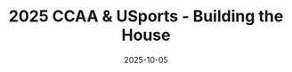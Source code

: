 ---
title: "2025 CCAA & USports - Building the House"
date: "2025-10-05"
startTime: "8:00 PM"
endTime: "9:00 PM"
location: "Online via Zoom"
type: "workshop"
description: "Professional development session focusing on building strong officiating fundamentals for college and university basketball. Covers positioning, communication, and crew dynamics."
registrationLink: "https://gameplanbasketball.ca"
maxParticipants: 40
currentRegistrations: 25
instructor: "Nadine Crowley & Abby Rivington"
requirements: "Open to all officials interested in college/university level officiating"
---